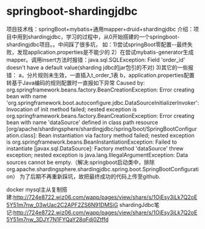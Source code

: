 # springboot-shardingjdbc
项目技术栈：springBoot+mybatis+通用mapper+druid+shardingjdbc
介绍：项目中用到shardingjdbc，学习的过程中，从0开始搭建的一个springboot-shardingjdbc项目。。中间踩了很多坑，
如：1)尝试springBoot零配置--最终失败，发现application.properties是不能少的
   2）在尝试mybatis-generator生成mapper。调用insert方法时报错：java.sql.SQLException: Field 'order_id' doesn't have a default value(sharding jdbc的jar包引的不对)
   3)其它的一些报错：
     a，分片规则未生效，一直插入t_order_1表
     b，application.properties配置 转基于Java编码的规则配置时一直报如下异常
        Caused by: org.springframework.beans.factory.BeanCreationException: Error creating bean with name 'org.springframework.boot.autoconfigure.jdbc.DataSourceInitializerInvoker': Invocation of init method failed; nested exception is org.springframework.beans.factory.BeanCreationException: Error creating bean with name 'dataSource' defined in class path resource [org/apache/shardingsphere/shardingjdbc/spring/boot/SpringBootConfiguration.class]: Bean instantiation via factory method failed; nested exception is org.springframework.beans.BeanInstantiationException: Failed to instantiate [javax.sql.DataSource]: Factory method 'dataSource' threw exception; nested exception is java.lang.IllegalArgumentException: Data sources cannot be empty.（解决:springboot启动类中，排除org.apache.shardingsphere.shardingjdbc.spring.boot.SpringBootConfiguration）
为了后期不再重新踩坑，故把最终成功的代码上传至github.


docker mysql主从复制搭建:http://724e8722.wiz06.com/wapp/pages/view/share/s/1OjEsy3iLk7Q2oE5Y51m7nw_03wUac2C2APF2ZS6N91DMSiG
shardingJdbc笔记:http://724e8722.wiz06.com/wapp/pages/view/share/s/1OjEsy3iLk7Q2oE5Y51m7nw_3DJY7N1FYQaY28qFdj0Ztffd

